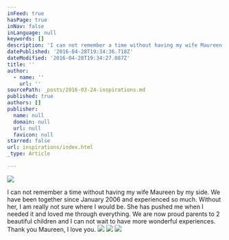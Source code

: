 ```yaml
---
inFeed: true
hasPage: true
inNav: false
inLanguage: null
keywords: []
description: 'I can not remember a time without having my wife Maureen by my side. We have been together since January 2006 and experienced so much. Without her, I am really not sure where I would be. She has pushed me when I needed it and loved me through everything. We are now proud parents to 2 beautiful children and I can not wait to have more wonderful experiences. Thank you Maureen, I love you. '
datePublished: '2016-04-28T19:34:36.718Z'
dateModified: '2016-04-28T19:34:27.087Z'
title: ''
author:
  - name: ''
    url: ''
sourcePath: _posts/2016-03-24-inspirations.md
published: true
authors: []
publisher:
  name: null
  domain: null
  url: null
  favicon: null
starred: false
url: inspirations/index.html
_type: Article

---
```

![](https://the-grid-user-content.s3-us-west-2.amazonaws.com/d05192aa-602b-412e-a376-92dc7042cf0b.jpg)

I can not remember a time without having my wife Maureen by my side. We have been together since January 2006 and experienced so much. Without her, I am really not sure where I would be. She has pushed me when I needed it and loved me through everything. We are now proud parents to 2 beautiful children and I can not wait to have more wonderful experiences. Thank you Maureen, I love you. ![](https://s3-us-west-2.amazonaws.com/the-grid-img/p/974d4fed2d3fe9b104c5022904074e6921392e31.jpg)
![](https://the-grid-user-content.s3-us-west-2.amazonaws.com/2f0c0b73-c9c3-49ab-9b6b-8533f705e073.jpg)
![](https://the-grid-user-content.s3-us-west-2.amazonaws.com/07b37b81-b07b-4803-867b-f5a257d76c16.jpg)